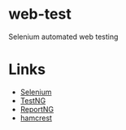 web-test
========

Selenium automated web testing

# Links

- [Selenium](http://www.seleniumhq.org/)
- [TestNG](http://testng.org)
- [ReportNG](http://reportng.uncommons.org)
- [hamcrest](https://code.google.com/p/hamcrest)
